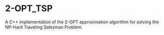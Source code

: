 # 2-OPT_TSP
A C++ implementation of the 2-OPT approximation algorithm for solving the NP-Hard Traveling Salesman Problem.
